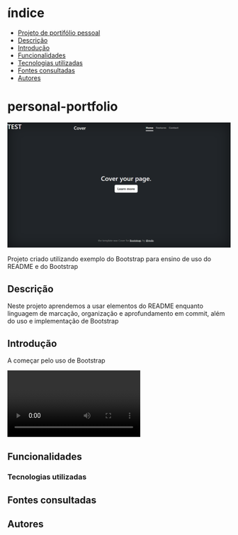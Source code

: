 # índice

* [Projeto de portifólio pessoal](#personal-portfolio)  
* [Descrição](#descri%C3%A7%C3%A3o)  
* [Introdução](#introdu%C3%A7%C3%A3o)  
* [Funcionalidades](#funcionalidades)  
* [Tecnologias utilizadas](#tecnologias-utilizadas)  
* [Fontes consultadas](#fontes-consultadas)  
* [Autores](#autores)  


# personal-portfolio

![Capa do projeto](img/Capa.png)

Projeto criado utilizando exemplo do Bootstrap para ensino de uso do README e do Bootstrap

## Descrição

Neste projeto aprendemos a usar elementos do README enquanto linguagem de marcação, organização e aprofundamento em commit, além do uso e implementação de Bootstrap

## Introdução
A começar pelo uso de Bootstrap

![](video/bootstrap_example.mp4)

## Funcionalidades

### Tecnologias utilizadas

## Fontes consultadas

## Autores